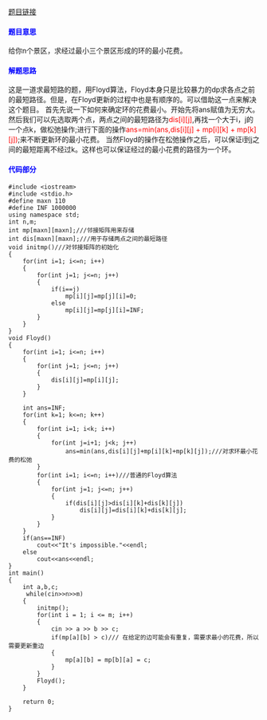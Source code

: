 [题目链接](http://acm.hdu.edu.cn/showproblem.php?pid=1599)

#### <font color=blue>**题目意思**</font>
 给你n个景区，求经过最小三个景区形成的环的最小花费。

#### <font color=blue>**解题思路**</font>
 这是一道求最短路的题，用Floyd算法，Floyd本身只是比较暴力的dp求各点之前的最短路径。但是，在Floyd更新的过程中也是有顺序的。可以借助这一点来解决这个题目。
 首先先说一下如何来确定环的花费最小。开始先将ans赋值为无穷大。然后我们可以先选取两个点，两点之间的最短路径为<font color=red>dis[i][j]</font>,再找一个大于i，j的一个点k，做松弛操作;进行下面的操作<font color=red>ans=min(ans,dis[i][j] + mp[i][k] + mp[k][j])</font>;来不断更新环的最小花费。
当然Floyd的操作在松弛操作之后，可以保证i到j之间的最短距离不经过k。这样也可以保证经过的最小花费的路径为一个环。

#### <font color=blue>**代码部分**</font>

```
#include <iostream>
#include <stdio.h>
#define maxn 110
#define INF 1000000
using namespace std;
int n,m;
int mp[maxn][maxn];///邻接矩阵用来存储
int dis[maxn][maxn];///用于存储两点之间的最短路径
void initmp()///对邻接矩阵的初始化
{
    for(int i=1; i<=n; i++)
    {
        for(int j=1; j<=n; j++)
        {
            if(i==j)
                mp[i][j]=mp[j][i]=0;
            else
                mp[i][j]=mp[j][i]=INF;
        }
    }
}
void Floyd()
{
    for(int i=1; i<=n; i++)
    {
        for(int j=1; j<=n; j++)
        {
            dis[i][j]=mp[i][j];
        }
    }

    int ans=INF;
    for(int k=1; k<=n; k++)
    {
        for(int i=1; i<k; i++)
        {
            for(int j=i+1; j<k; j++)
                ans=min(ans,dis[i][j]+mp[i][k]+mp[k][j]);///对求环最小花费的松弛
        }
        for(int i=1; i<=n; i++)///普通的Floyd算法
        {
            for(int j=1; j<=n; j++)
            {
                if(dis[i][j]>dis[i][k]+dis[k][j])
                    dis[i][j]=dis[i][k]+dis[k][j];
            }
        }
    }
    if(ans==INF)
        cout<<"It's impossible."<<endl;
    else
        cout<<ans<<endl;
}
int main()
{
    int a,b,c;
     while(cin>>n>>m)
    {
        initmp();
        for(int i = 1; i <= m; i++)
        {
            cin >> a >> b >> c;
            if(mp[a][b] > c)/// 在给定的边可能会有重复，需要求最小的花费，所以需要更新重边
            {
                mp[a][b] = mp[b][a] = c;
            }
        }
        Floyd();
    }

    return 0;
}

```